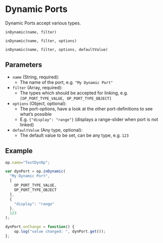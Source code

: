 # Dynamic Ports

Dynamic Ports accept various types. 

`inDynamic(name, filter)`  

`inDynamic(name, filter, options)`  

`inDynamic(name, filter, options, defaultValue)`  

## Parameters

- `name` (String, required):  
  - The name of the port, e.g. `"My Dynamic Port"`
- `filter` (Array, required): 
  - The types which should be accepted for linking, e.g. `[OP_PORT_TYPE_VALUE, OP_PORT_TYPE_OBJECT]`  
- `options` (Object, optional):
  - The port-options, have a look at the other port-definitions to see what’s possible
  - E.g. `{"display": "range"}` (displays a range-slider when port is not linked)
- `defaultValue` (Any type, optional):
  - The default value to be set, can be any type, e.g. `123`

## Example

```javascript
op.name="TestDynOp";

var dynPort = op.inDynamic(
  "My Dynamic Port", 
  [
    OP_PORT_TYPE_VALUE, 
    OP_PORT_TYPE_OBJECT
  ], 
  {
    "display": "range"
  }, 
  123
);

dynPort.onChange = function() {
    op.log("value changed: ", dynPort.get());
};
```



